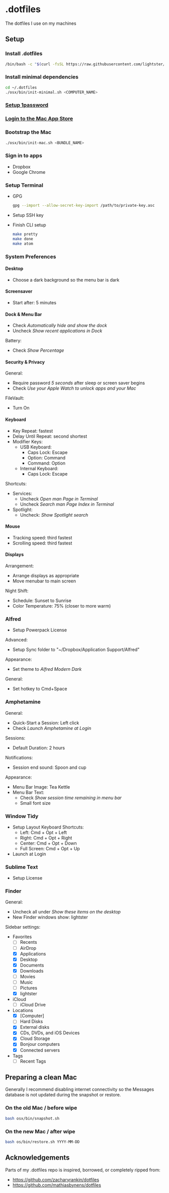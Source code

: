 # .dotfiles

The dotfiles I use on my machines

## Setup

### Install .dotfiles
```bash
/bin/bash -c "$(curl -fsSL https://raw.githubusercontent.com/lightster/.dotfiles/HEAD/osx/bin/install.sh)"
```

### Install minimal dependencies
```bash
cd ~/.dotfiles
./osx/bin/init-minimal.sh <COMPUTER_NAME>
```

### <a href="onepassword://">Setup 1password</a>

### <a href="https://appstore.com]">Login to the Mac App Store</a>

### Bootstrap the Mac
```bash
./osx/bin/init-mac.sh <BUNDLE_NAME>
```

### Sign in to apps

- Dropbox
- Google Chrome

### Setup Terminal

- GPG
  ```bash
  gpg --import --allow-secret-key-import /path/to/private-key.asc
  ```

- Setup SSH key

- Finish CLI setup
  ```bash
  make pretty
  make done
  make atom
  ```

### System Preferences

#### Desktop
- Choose a dark background so the menu bar is dark

#### Screensaver
- Start after: 5 minutes

#### Dock & Menu Bar
- Check *Automatically hide and show the dock*
- Uncheck *Show recent applications in Dock*

Battery:
- Check *Show Percentage*

#### Security & Privacy
General:
- Require password *5 seconds* after sleep or screen saver begins
- Check *Use your Apple Watch to unlock apps and your Mac*

FileVault:
- Turn On

#### Keyboard
- Key Repeat: fastest
- Delay Until Repeat: second shortest
- Modifier Keys:
  - USB Keyboard:
    - Caps Lock: Escape
    - Option: Command
    - Command: Option
  - Internal Keyboard:
    - Caps Lock: Escape

Shortcuts:
- Services:
  - Uncheck *Open man Page in Terminal*
  - Uncheck *Search man Page Index in Terminal*
- Spotlight:
  - Uncheck: *Show Spotlight search*

#### Mouse

- Tracking speed: third fastest
- Scrolling speed: third fastest

#### Displays
Arrangement:
- Arrange displays as appropriate
- Move menubar to main screen

Night Shift:
- Schedule: Sunset to Sunrise
- Color Temperature: 75% (closer to more warm)

### Alfred
- Setup Powerpack License

Advanced:
- Setup Sync folder to "~/Dropbox/Application Support/Alfred"

Appearance:
- Set theme to *Alfred Modern Dark*

General:
- Set hotkey to Cmd+Space

### Amphetamine
General:
- Quick-Start a Session: Left click
- Check *Launch Amphetamine at Login*

Sessions:
- Default Duration: 2 hours

Notifications:
- Session end sound: Spoon and cup

Appearance:
- Menu Bar Image: Tea Kettle
- Menu Bar Text:
  - Check *Show session time remaining in menu bar*
  - Small font size

### Window Tidy
- Setup Layout Keyboard Shortcuts:
  - Left: Cmd + Opt + Left
  - Right: Cmd + Opt + Right
  - Center: Cmd + Opt + Down
  - Full Screen: Cmd + Opt + Up
- Launch at Login

### Sublime Text
- Setup License

### Finder
General:
- Uncheck all under *Show these items on the desktop*
- New Finder windows show: lightster

Sidebar settings:
- Favorites
  - [ ] Recents
  - [ ] AirDrop
  - [x] Applications
  - [x] Desktop
  - [x] Documents
  - [x] Downloads
  - [ ] Movies
  - [ ] Music
  - [ ] Pictures
  - [x] lightster
- iCloud
  - [ ] iCloud Drive
- Locations
  - [x] [Computer]
  - [ ] Hard Disks
  - [x] External disks
  - [x] CDs, DVDs, and iOS Devices
  - [x] Cloud Storage
  - [x] Bonjour computers
  - [x] Connected servers
- Tags
  - [ ] Recent Tags

## Preparing a clean Mac

Generally I recommend disabling internet connectivity so the Messages database is not updated during the snapshot or restore.

### On the old Mac / before wipe

```bash
bash osx/bin/snapshot.sh
```

### On the new Mac / after wipe

```bash
bash os/bin/restore.sh YYYY-MM-DD
```

## Acknowledgements

Parts of my .dotfiles repo is inspired, borrowed, or completely ripped from:

 - https://github.com/zacharyrankin/dotfiles
 - https://github.com/mathiasbynens/dotfiles
